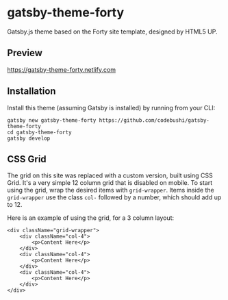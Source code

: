 # gatsby-theme-forty

Gatsby.js theme based on the Forty site template, designed by HTML5 UP.

## Preview

https://gatsby-theme-forty.netlify.com

## Installation

Install this theme (assuming Gatsby is installed) by running from your CLI:

```
gatsby new gatsby-theme-forty https://github.com/codebushi/gatsby-theme-forty
cd gatsby-theme-forty
gatsby develop
```

## CSS Grid

The grid on this site was replaced with a custom version, built using CSS Grid. It's a very simple 12 column grid that is disabled on mobile. To start using the grid, wrap the desired items with `grid-wrapper`. Items inside the `grid-wrapper` use the class `col-` followed by a number, which should add up to 12.

Here is an example of using the grid, for a 3 column layout:

```
<div className="grid-wrapper">
    <div className="col-4">
        <p>Content Here</p>
    </div>
    <div className="col-4">
        <p>Content Here</p>
    </div>
    <div className="col-4">
        <p>Content Here</p>
    </div>
</div>
```
